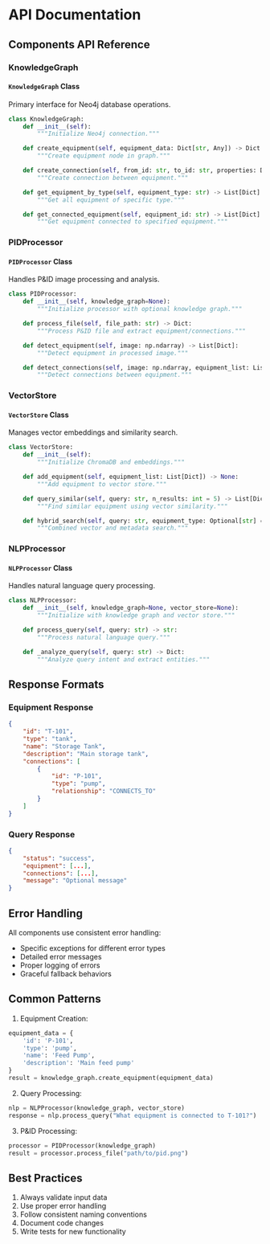 # API Documentation

## Components API Reference

### KnowledgeGraph

#### `KnowledgeGraph` Class
Primary interface for Neo4j database operations.

```python
class KnowledgeGraph:
    def __init__(self):
        """Initialize Neo4j connection."""

    def create_equipment(self, equipment_data: Dict[str, Any]) -> Dict:
        """Create equipment node in graph."""

    def create_connection(self, from_id: str, to_id: str, properties: Dict = None) -> Dict:
        """Create connection between equipment."""

    def get_equipment_by_type(self, equipment_type: str) -> List[Dict]:
        """Get all equipment of specific type."""

    def get_connected_equipment(self, equipment_id: str) -> List[Dict]:
        """Get equipment connected to specified equipment."""
```

### PIDProcessor

#### `PIDProcessor` Class
Handles P&ID image processing and analysis.

```python
class PIDProcessor:
    def __init__(self, knowledge_graph=None):
        """Initialize processor with optional knowledge graph."""

    def process_file(self, file_path: str) -> Dict:
        """Process P&ID file and extract equipment/connections."""

    def detect_equipment(self, image: np.ndarray) -> List[Dict]:
        """Detect equipment in processed image."""

    def detect_connections(self, image: np.ndarray, equipment_list: List[Dict]) -> List[Dict]:
        """Detect connections between equipment."""
```

### VectorStore

#### `VectorStore` Class
Manages vector embeddings and similarity search.

```python
class VectorStore:
    def __init__(self):
        """Initialize ChromaDB and embeddings."""

    def add_equipment(self, equipment_list: List[Dict]) -> None:
        """Add equipment to vector store."""

    def query_similar(self, query: str, n_results: int = 5) -> List[Dict]:
        """Find similar equipment using vector similarity."""

    def hybrid_search(self, query: str, equipment_type: Optional[str] = None) -> List[Dict]:
        """Combined vector and metadata search."""
```

### NLPProcessor

#### `NLPProcessor` Class
Handles natural language query processing.

```python
class NLPProcessor:
    def __init__(self, knowledge_graph=None, vector_store=None):
        """Initialize with knowledge graph and vector store."""

    def process_query(self, query: str) -> str:
        """Process natural language query."""

    def _analyze_query(self, query: str) -> Dict:
        """Analyze query intent and extract entities."""
```

## Response Formats

### Equipment Response
```json
{
    "id": "T-101",
    "type": "tank",
    "name": "Storage Tank",
    "description": "Main storage tank",
    "connections": [
        {
            "id": "P-101",
            "type": "pump",
            "relationship": "CONNECTS_TO"
        }
    ]
}
```

### Query Response
```json
{
    "status": "success",
    "equipment": [...],
    "connections": [...],
    "message": "Optional message"
}
```

## Error Handling

All components use consistent error handling:
- Specific exceptions for different error types
- Detailed error messages
- Proper logging of errors
- Graceful fallback behaviors

## Common Patterns

1. Equipment Creation:
```python
equipment_data = {
    'id': 'P-101',
    'type': 'pump',
    'name': 'Feed Pump',
    'description': 'Main feed pump'
}
result = knowledge_graph.create_equipment(equipment_data)
```

2. Query Processing:
```python
nlp = NLPProcessor(knowledge_graph, vector_store)
response = nlp.process_query("What equipment is connected to T-101?")
```

3. P&ID Processing:
```python
processor = PIDProcessor(knowledge_graph)
result = processor.process_file("path/to/pid.png")
```

## Best Practices

1. Always validate input data
2. Use proper error handling
3. Follow consistent naming conventions
4. Document code changes
5. Write tests for new functionality
